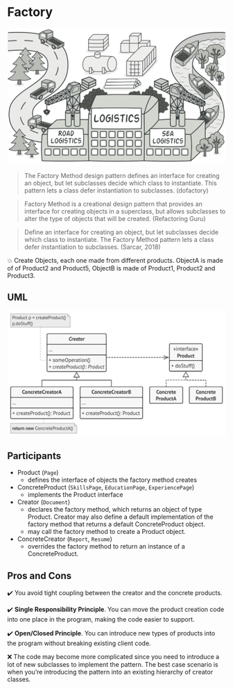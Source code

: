# Factory

![factory-method-en-2x](images/factory-method-en-2x.png)

> The Factory Method design pattern defines an interface for creating an object, but let subclasses decide which class to instantiate. This pattern lets a class defer instantiation to subclasses. (dofactory)

> Factory Method is a creational design pattern that provides an interface for creating objects in a superclass, but allows subclasses to alter the type of objects that will be created. (Refactoring Guru)

> Define an interface for creating an object, but let subclasses decide which class to instantiate. The Factory Method pattern lets a class defer instantiation to subclasses. (Sarcar, 2018)

:boom: Create Objects, each one made from different products. ObjectA is made of of Product2 and Product5, ObjectB is made of Product1, Product2 and Product3.

## UML

![factory-structure-2x](images/factory-structure-2x.png)


## Participants

* Product  (`Page`)
    * defines the interface of objects the factory method creates
* ConcreteProduct  (`SkillsPage`, `EducationPage`, `ExperiencePage`)
    * implements the Product interface
* Creator  (`Document`)
    * declares the factory method, which returns an object of type Product. Creator may also define a default implementation of the factory method that returns a default ConcreteProduct object.
    * may call the factory method to create a Product object.
* ConcreteCreator  (`Report`, `Resume`)
    * overrides the factory method to return an instance of a ConcreteProduct.

## Pros and Cons
 
<!-- Pros -->

:heavy_check_mark: You avoid tight coupling between the creator and the concrete products.

:heavy_check_mark: **Single Responsibility Principle**. You can move the product creation code into one place in the program, making the code easier to support.

:heavy_check_mark: **Open/Closed Principle**. You can introduce new types of products into the program without breaking existing client code.

<!-- cons -->

:x: The code may become more complicated since you need to introduce a lot of new subclasses to implement the pattern. The best case scenario is when you’re introducing the pattern into an existing hierarchy of creator classes.